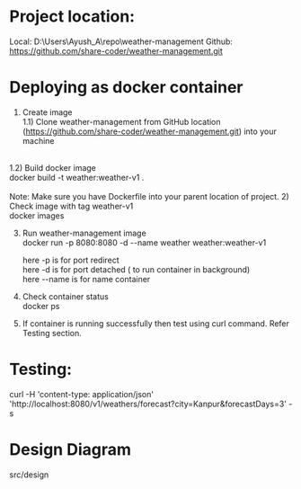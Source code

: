 Project location:
=============================
Local: D:\Users\Ayush_A\repo\weather-management
Github: https://github.com/share-coder/weather-management.git

 
 Deploying as docker container
 ================================
 
 1) Create image <br/>
 1.1) Clone weather-management from GitHub location (https://github.com/share-coder/weather-management.git) into your machine <br/>
 <br/>
 1.2) Build docker image <br/>
 docker build -t weather:weather-v1 .
 <br/>
 <br/>
 Note: Make sure you have Dockerfile into your parent location of project.
 2) Check image with tag weather-v1 <br/>
 docker images
 
 3) Run weather-management image <br/>
 docker run -p 8080:8080 -d --name weather weather:weather-v1
 
    here -p is for port redirect <br/>
    here -d is for port detached ( to run container in background) <br/>
    here --name is for name container <br/>
 
 4) Check container status <br/>
 docker ps
 
 5) If container is running successfully then test using curl command. Refer Testing section.<br/>

 
 Testing:
 =============================
  curl -H 'content-type: application/json' 'http://localhost:8080/v1/weathers/forecast?city=Kanpur&forecastDays=3' -s



Design Diagram
====
src/design
